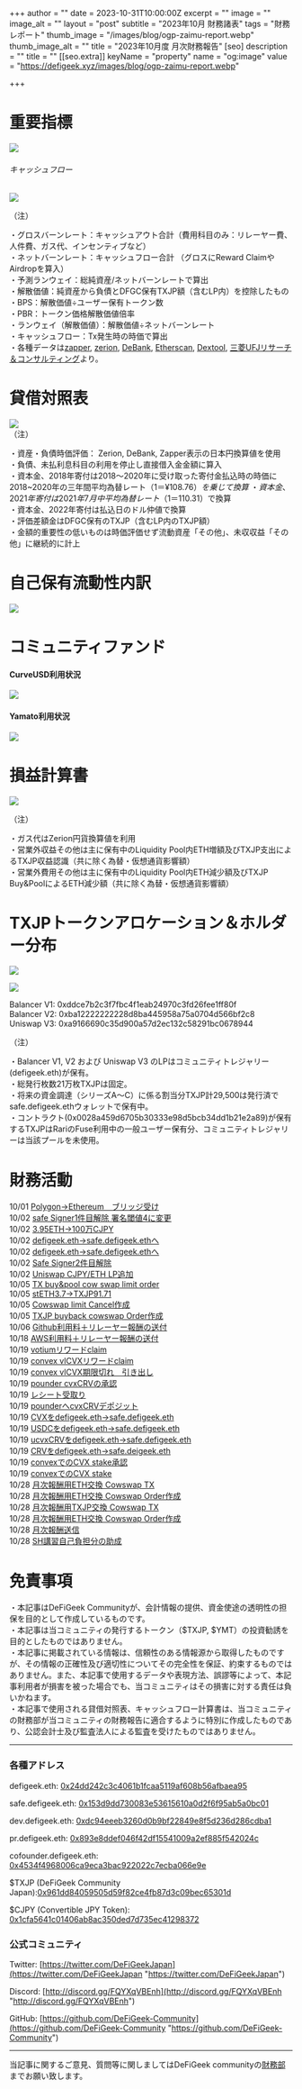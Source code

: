 
+++
author = ""
date = 2023-10-31T10:00:00Z
excerpt = ""
image = ""
image_alt = ""
layout = "post"
subtitle = "2023年10月 財務諸表"
tags = "財務レポート"
thumb_image = "/images/blog/ogp-zaimu-report.webp"
thumb_image_alt = ""
title = "2023年10月度 月次財務報告"
[seo]
description = ""
title = ""
[[seo.extra]]
keyName = "property"
name = "og:image"
value = "https://defigeek.xyz/images/blog/ogp-zaimu-report.webp"

+++

# 重要指標

![](/images/blog/23107.png)

###### キャッシュフロー

![](/images/blog/23101.png)

（注）

・グロスバーンレート：キャッシュアウト合計（費用科目のみ：リレーヤー費、人件費、ガス代、インセンティブなど）\
・ネットバーンレート：キャッシュフロー合計 （グロスにReward ClaimやAirdropを算入）\
・予測ランウェイ：総純資産/ネットバーンレートで算出\
・解散価値：純資産から負債とDFGC保有TXJP額（含むLP内）を控除したもの\
・BPS：解散価値÷ユーザー保有トークン数\
・PBR：トークン価格解散価値倍率\
・ランウェイ（解散価値）：解散価値÷ネットバーンレート\
・キャッシュフロー：Tx発生時の時価で算出\
・各種データは[zapper](https://t.co/lzLYnn8VGj?amp=1), [zerion](https://app.zerion.io/), [DeBank](https://debank.com/), [Etherscan](https://etherscan.io/), [Dextool](https://www.dextools.io/app/ether/pair-explorer/0xa9166690c35d900a57d2ec132c58291bc0678944), [三菱UFJリサーチ＆コンサルティング](http://www.murc-kawasesouba.jp/fx/lastmonth.php)より。

#

# 貸借対照表

![](/images/blog/23104.png)\
（注）

・資産・負債時価評価： Zerion, DeBank, Zapper表示の日本円換算値を使用\
・負債、未払利息科目の利用を停止し直接借入金金額に算入\
・資本金、2018年寄付は2018～2020年に受け取った寄付金払込時の時価に2018~2020年の三年間平均為替レート（$1＝¥108.76）を乗じて換算\
・資本金、2021年寄付は2021年7月中平均為替レート（$1＝110.31）で換算\
・資本金、2022年寄付は払込日のドル仲値で換算\
・評価差額金はDFGC保有のTXJP（含むLP内のTXJP額）\
・金額的重要性の低いものは時価評価せず流動資産「その他」、未収収益「その他」に継続的に計上

#

# 自己保有流動性内訳

![](/images/blog/23109.png)

#

# コミュニティファンド

#### **CurveUSD利用状況**

![](/images/blog/23102.png)

#### **Yamato利用状況**

![](/images/blog/23103.png)

#

# 損益計算書

![](/images/blog/23105.png)

（注）

・ガス代はZerion円貨換算値を利用\
・営業外収益その他は主に保有中のLiquidity Pool内ETH増額及びTXJP支出によるTXJP収益認識（共に除く為替・仮想通貨影響額）\
・営業外費用その他は主に保有中のLiquidity Pool内ETH減少額及びTXJP Buy\&PoolによるETH減少額（共に除く為替・仮想通貨影響額）

#

# TXJPトークンアロケーション＆ホルダー分布

![](/images/blog/23106.png)

![](/images/blog/23108.png)

Balancer V1: 0xddce7b2c3f7fbc4f1eab24970c3fd26fee1ff80f\
Balancer V2: 0xba12222222228d8ba445958a75a0704d566bf2c8\
Uniswap V3: 0xa9166690c35d900a57d2ec132c58291bc0678944

（注）

・Balancer V1, V2 および Uniswap V3 のLPはコミュニティトレジャリー (defigeek.eth)が保有。\
・総発行枚数21万枚TXJPは固定。\
・将来の資金調達（シリーズA～C）に係る割当分TXJP計29,500は発行済でsafe.defigeek.ethウォレットで保有中。\
・コントラクト(0x0028a459d6705b30333e98d5bcb34dd1b21e2a89)が保有するTXJPはRariのFuse利用中の一般ユーザー保有分、コミュニティトレジャリーは当該プールを未使用。

#

# 財務活動

10/01	[Polygon→Ethereum　ブリッジ受け](https://etherscan.io/tx/0xc619f142ed5081d00ec7912b74f94bc4710e501b560ab76a40e1d5278b2029a9)  
10/02	[safe Signer1件目解除  署名閾値4に変更](https://etherscan.io/tx/0x4af43a975c737a21527f81f4dfa509dc61a9f0f7f18a949d84ae3194a5b569f3)  
10/02	[3.95ETH→100万CJPY](https://etherscan.io/tx/0x4f51e3b9a623fc0d4d14786a8af5109e7caa171079324d0d7082e47cea283811)  
10/02	[defigeek.eth→safe.defigeek.ethへ](https://etherscan.io/tx/0xb6613aad3e4cfb6a464be0bb1b56a5777cca87a4309064c052795325a864c519)  
10/02	[defigeek.eth→safe.defigeek.ethへ](https://etherscan.io/tx/0x08409649536baa8b10717eacf11397437dc46f69987fa7aa6e40b056a5b0c440)  
10/02	[Safe Signer2件目解除](https://etherscan.io/tx/0x7cfaac4542c95df2edcf8ab985a93912352b35bdf7cc85ee9bcee67310953e93)  
10/02	[Uniswap CJPY/ETH LP追加](https://etherscan.io/tx/0xdb00f3724e4b9f2c0060219e1d1229be14cd200b1d93e290b113ecf21d5216b3)  
10/05	[TX buy&pool cow swap limit order](https://etherscan.io/tx/0x5fd86c0d696bc89623c3da4c516bb8c33036ddd318c3cbad294a46d1c8ab35d3)  
10/05	[stETH3.7→TXJP91.71](https://etherscan.io/tx/0x832a7dcadb323cbad884b49b4f8f308e54c3b67a8217cdb2b0815108090be798)  
10/05	[Cowswap limit Cancel作成](https://etherscan.io/tx/0x02ccfc642fd4a95ce8a4e3493b93440773a83e04cbc8641bbc8b33640393df44)  
10/05	[TXJP buyback cowswap Order作成](https://etherscan.io/tx/0xb4adb9cf5f90f26141f10c8e987a0482458b069d013d17d86ab26e6bbc8fd8f3)  
10/06	[Github利用料＋リレーヤー報酬の送付](https://etherscan.io/tx/0xd6503060bfae2b227361edea1f721b8508b62d6b5ef0d58209e6209fdfcd4af6)  
10/18	[AWS利用料＋リレーヤー報酬の送付](https://etherscan.io/tx/0x8ba91411f90dfd84428db7f19ee2ce8d1e7a74f1c2cd04f80215ad42050e182b)  
10/19	[votiumリワードclaim](https://etherscan.io/tx/0x04ca984362f48913b685a7214d1e19046e006984f311b42d7e56267aacf2b88c)  
10/19	[convex vlCVXリワードclaim](https://etherscan.io/tx/0x2a57ee9a262fd9182140705ca93e586f6a460ede17aeec3f9d37403f4bb83909)  
10/19	[convex vlCVX期限切れ　引き出し](https://etherscan.io/tx/0x8ed7abd801809824cd6be892f7fdc88b9b0a4ebc1af37f269ad180e8f615da18)  
10/19	[pounder cvxCRVの承認](https://etherscan.io/tx/0xa5d06145821b290a51c3d596e574947ae727fba8393c31cb96f9f30facedd841)  
10/19	[レシート受取り](https://etherscan.io/tx/0x632190a998a503b1a872790604f2a1e7fdfe6479ec8fc69964119caa5eb4737c)  
10/19	[pounderへcvxCRVデポジット](https://etherscan.io/tx/0x632190a998a503b1a872790604f2a1e7fdfe6479ec8fc69964119caa5eb4737c)  
10/19	[CVXをdefigeek.eth→safe.defigeek.eth](https://etherscan.io/tx/0x1317fcfc5ede3b0b877eb7e0a8329a13a986afdf59c7071938116dd3f3f3f119)  
10/19	[USDCをdefigeek.eth→safe.defigeek.eth](https://etherscan.io/tx/0xbcb7c841fe90dd744ef9b11bd88ad3c490c252dd42dcbcf6e764d79b8963c187)  
10/19	[ucvxCRVをdefigeek.eth→safe.defigeek.eth](https://etherscan.io/tx/0x5edc855fda584230c2c5fd0f4619de353186cf0c17b40ec7e2e39eb63710bd97)  
10/19	[CRVをdefigeek.eth→safe.deigeek.eth](https://etherscan.io/tx/0x8453cc180f82b615f3f1f4e756c2762175efc4288ca7dcbba3a0373177dafb28)  
10/19	[convexでのCVX stake承認](https://etherscan.io/tx/0x1bd37c23d6b3bb8ca4a3b6a0f5ea664f4c83acc2fe766bad67715aa7e5602a8b)  
10/19	[convexでのCVX stake](https://etherscan.io/tx/0xcd9c25092bec78c52c4baba4f3219774de5a21a4e401c5495fad827605ea044a)  
10/28	[月次報酬用ETH交換 Cowswap TX](https://etherscan.io/tx/0xf1a37d8cd2969b61a50cc30f4f15b9a91f89024669c92707b3dbf048165dd28b)  
10/28	[月次報酬用ETH交換 Cowswap Order作成](https://etherscan.io/tx/0x9a602d02ad29c7a3bbf16b02247262b6bf66548e64ac6db01c73eb3ee54fe884)  
10/28	[月次報酬用TXJP交換 Cowswap TX](https://etherscan.io/tx/0x74d77756970bc4b2f2f849cd9ebfeef5d1eea0becca96fe22e20df00d5c321c4)  
10/28	[月次報酬用ETH交換 Cowswap Order作成](https://etherscan.io/tx/0x0b922fd990926c220c6cb1d5f34a147d64c25f366a9a9294ca387e62c103593d)  
10/28	[月次報酬送信](https://etherscan.io/tx/0x2c0bd22ab30c686254f3f2443944a5eb5609116cc9a81083085a7b94d7d9211e)  
10/28	[SH講習自己負担分の助成](https://etherscan.io/tx/0xc39610cc734a519127bce0b1e1c35991fa167754202efc4a98c0e217ab31f879)  

# 免責事項

・本記事はDeFiGeek Communityが、会計情報の提供、資金使途の透明性の担保を目的として作成しているものです。\
・本記事は当コミュニティの発行するトークン（$TXJP, $YMT）の投資勧誘を目的としたものではありません。\
・本記事に掲載されている情報は、信頼性のある情報源から取得したものですが、その情報の正確性及び適切性についてその完全性を保証、約束するものではありません。また、本記事で使用するデータや表現方法、誤謬等によって、本記事利用者が損害を被った場合でも、当コミュニティはその損害に対する責任は負いかねます。\
・本記事で使用される貸借対照表、キャッシュフロー計算書は、当コミュニティの財務部が当コミュニティの財務報告に適合するように特別に作成したものであり、公認会計士及び監査法人による監査を受けたものではありません。

---

### 各種アドレス

defigeek.eth: [0x24dd242c3c4061b1fcaa5119af608b56afbaea95](https://etherscan.io/address/0x24dd242c3c4061b1fcaa5119af608b56afbaea95)

safe.defigeek.eth: [0x153d9dd730083e53615610a0d2f6f95ab5a0bc01](https://etherscan.io/address/0x153d9dd730083e53615610a0d2f6f95ab5a0bc01)

dev.defigeek.eth: [0xdc94eeeb3260d0b9bf22849e8f5d236d286cdba1](https://etherscan.io/address/0xdc94eeeb3260d0b9bf22849e8f5d236d286cdba1)

pr.defigeek.eth: [0x893e8ddef046f42df15541009a2ef885f542024c](https://etherscan.io/address/0x893e8ddef046f42df15541009a2ef885f542024c)

cofounder.defigeek.eth: [0x4534f4968006ca9eca3bac922022c7ecba066e9e](https://etherscan.io/address/0x4534f4968006ca9eca3bac922022c7ecba066e9e)

$TXJP (DeFiGeek Community Japan):[0x961dd84059505d59f82ce4fb87d3c09bec65301d](https://etherscan.io/token/0x961dd84059505d59f82ce4fb87d3c09bec65301d)

$CJPY (Convertible JPY Token): [0x1cfa5641c01406ab8ac350ded7d735ec41298372](https://etherscan.io/token/0x1cfa5641c01406ab8ac350ded7d735ec41298372)

### 公式コミュニティ

Twitter: [https://twitter.com/DeFiGeekJapan](https://twitter.com/DeFiGeekJapan "https://twitter.com/DeFiGeekJapan")

Discord: [http://discord.gg/FQYXqVBEnh](http://discord.gg/FQYXqVBEnh "http://discord.gg/FQYXqVBEnh")

GitHub: [https://github.com/DeFiGeek-Community](https://github.com/DeFiGeek-Community "https://github.com/DeFiGeek-Community")

---

当記事に関するご意見、質問等に関しましてはDeFiGeek communityの[財務部](https://discord.gg/CkM2cyTz8N)までお願い致します。
